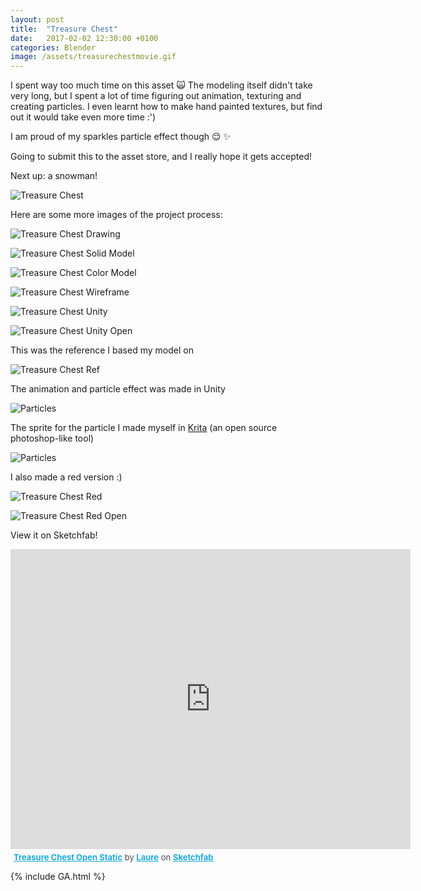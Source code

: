 ```yaml
---
layout: post
title:  "Treasure Chest"
date:   2017-02-02 12:30:00 +0100
categories: Blender
image: /assets/treasurechestmovie.gif
---
```


I spent way too much time on this asset 🙀
The modeling itself didn't take very long, but I spent a lot of time figuring out animation, texturing and creating particles.
I even learnt how to make hand painted textures, but find out it would take even more time :')

I am proud of my sparkles particle effect though 😌 ✨

Going to submit this to the asset store, and I really hope it gets accepted!

Next up: a snowman!

![Treasure Chest]({{page.image}})

Here are some more images of the project process:

![Treasure Chest Drawing](/assets/treasurechest_sketch.jpg)

![Treasure Chest Solid Model](/assets/treasurechest_solid.png)

![Treasure Chest Color Model](/assets/treasurechest_model.png)

![Treasure Chest Wireframe](/assets/treasurechest_wireframe.png)

![Treasure Chest Unity](/assets/treasurechest_unity.png)

![Treasure Chest Unity Open](/assets/treasurechest_unity_open.png)

This was the reference I based my model on

![Treasure Chest Ref](/assets/treasurechest_ref.jpg)

The animation and particle effect was made in Unity

![Particles](/assets/particles.png)

The sprite for the particle I made myself in [Krita](https://krita.org/en/) (an open source photoshop-like tool)

![Particles](/assets/sparkle.png)

I also made a red version :)

![Treasure Chest Red](/assets/treasurechest_red.png)

![Treasure Chest Red Open](/assets/treasurechest_red_open.png)

View it on Sketchfab!

<div class="sketchfab-embed-wrapper"><iframe width="640" height="480" src="https://sketchfab.com/models/9a29de1b65e84ae7a846a4e46848a377/embed" frameborder="0" allowvr allowfullscreen mozallowfullscreen="true" webkitallowfullscreen="true" onmousewheel=""></iframe>

<p style="font-size: 13px; font-weight: normal; margin: 5px; color: #4A4A4A;">
    <a href="https://sketchfab.com/models/9a29de1b65e84ae7a846a4e46848a377?utm_medium=embed&utm_source=website&utm_campain=share-popup" target="_blank" style="font-weight: bold; color: #1CAAD9;">Treasure Chest Open Static</a>
    by <a href="https://sketchfab.com/lolopoly?utm_medium=embed&utm_source=website&utm_campain=share-popup" target="_blank" style="font-weight: bold; color: #1CAAD9;">Laure</a>
    on <a href="https://sketchfab.com?utm_medium=embed&utm_source=website&utm_campain=share-popup" target="_blank" style="font-weight: bold; color: #1CAAD9;">Sketchfab</a>
</p>
</div>

{% include GA.html %}
